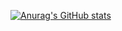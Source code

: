 [![Anurag's GitHub stats](https://github-readme-stats.vercel.app/api?username=andreimedeiros&show_icons=true&theme=tokyonight)](https://github.com/anuraghazra/github-readme-stats)

<!-- Here are some ideas to get you started:
![Anurag's GitHub stats](https://github-readme-stats.vercel.app/api?username=anuraghazra&theme=dark&show_icons=true)

- 🔭 I’m currently working on ...
- 🌱 I’m currently learning ...
- 👯 I’m looking to collaborate on ...
- 🤔 I’m looking for help with ...
- 💬 Ask me about ...
- 📫 How to reach me: ...
- 😄 Pronouns: ...
- ⚡ Fun fact: ...
-->
